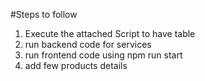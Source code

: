 #Steps to follow

1. Execute the attached Script to have table
2. run backend code for services
3. run frontend code using npm run start
4. add few products details
